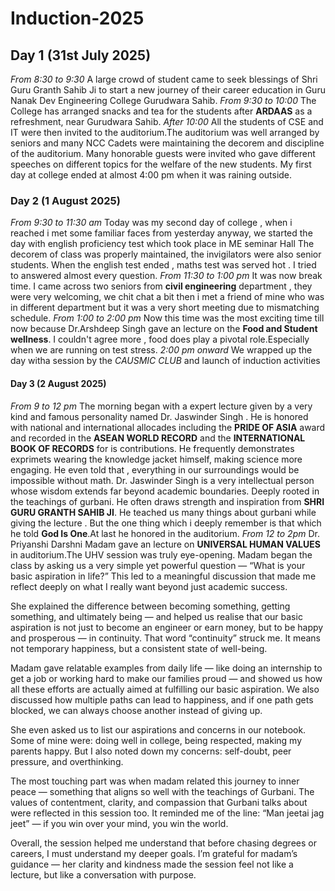 # Induction-2025
## Day 1 (31st July 2025)
   *From 8:30 to 9:30*
A large crowd of student came to seek blessings of Shri Guru Granth Sahib Ji to start a new journey of their career education in Guru Nanak Dev Engineering College Gurudwara Sahib.
   *From 9:30 to 10:00*
The College has arranged snacks and tea for the students after **ARDAAS** as a refreshment, near Gurudwara Sahib.
   *After 10:00*
All the students of CSE and IT were then invited to the auditorium.The auditorium was well arranged by seniors and many NCC Cadets were maintaining the decorem and discipline of the auditorium.
Many honorable guests were invited who gave different speeches on different topics for the welfare of the new students.
My first day at college ended at almost 4:00 pm when it was raining outside.

### Day 2 (1 August 2025)
   *From 9:30 to 11:30 am*
Today was my second day of college , when i reached i met some familiar faces from yesterday anyway, we started the day with english proficiency test which took place in ME seminar Hall The decorem of class was properly maintained, the invigilators were also senior students. When the english test ended , maths test was served hot . I tried to answered almost every question.
   *From 11:30 to 1:00 pm*
It was now break time. I came across two seniors from **civil engineering** department , they were very welcoming, we chit chat a bit then i met a friend of mine who was in different department but it was a very short meeting due to mismatching schedule.
   *From 1:00 to 2:00 pm*
Now this time was the most exciting time till now because Dr.Arshdeep Singh gave an lecture on the **Food and Student wellness**. I couldn't agree more , food does play a pivotal role.Especially when we are running on test stress.
   *2:00 pm onward*
We wrapped up the day witha session by the *CAUSMIC CLUB* and launch of induction activities

#### Day 3 (2 August 2025)
   *From 9 to 12 pm*
The morning began with a expert lecture given by a very kind and famous personality named Dr. Jaswinder Singh . He is honored with national and international allocades including the **PRIDE OF ASIA** award and recorded in the **ASEAN WORLD RECORD** and the **INTERNATIONAL BOOK OF RECORDS** for is contributions.
He frequently demonstrates exprimets wearing the knowledge jacket himself, making science more engaging.
He even told that , everything in our surroundings would be impossible without math.
Dr. Jaswinder Singh is a very intellectual person whose wisdom extends far beyond academic boundaries. Deeply rooted in the teachings of gurbani. He often draws strength and inspiration from **SHRI GURU GRANTH SAHIB JI**. He teached us many things about gurbani while giving the lecture . But the one thing which i deeply remember is that which he told **God Is One**.At last he honored in the auditorium.
   *From 12 to 2pm*
   Dr. Priyanshi Darshni Madam gave an lecture on **UNIVERSAL HUMAN VALUES** in auditorium.The UHV session was truly eye-opening. Madam began the class by asking us a very simple yet powerful question — “What is your basic aspiration in life?” This led to a meaningful discussion that made me reflect deeply on what I really want beyond just academic success.

She explained the difference between becoming something, getting something, and ultimately being — and helped us realise that our basic aspiration is not just to become an engineer or earn money, but to be happy and prosperous — in continuity. That word “continuity” struck me. It means not temporary happiness, but a consistent state of well-being.

Madam gave relatable examples from daily life — like doing an internship to get a job or working hard to make our families proud — and showed us how all these efforts are actually aimed at fulfilling our basic aspiration. We also discussed how multiple paths can lead to happiness, and if one path gets blocked, we can always choose another instead of giving up.

She even asked us to list our aspirations and concerns in our notebook. Some of mine were: doing well in college, being respected, making my parents happy. But I also noted down my concerns: self-doubt, peer pressure, and overthinking.

The most touching part was when madam related this journey to inner peace — something that aligns so well with the teachings of Gurbani. The values of contentment, clarity, and compassion that Gurbani talks about were reflected in this session too. It reminded me of the line: “Man jeetai jag jeet” — if you win over your mind, you win the world.

Overall, the session helped me understand that before chasing degrees or careers, I must understand my deeper goals. I’m grateful for madam’s guidance — her clarity and kindness made the session feel not like a lecture, but like a conversation with purpose.
   
